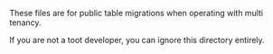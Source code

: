 These files are for public table migrations when operating with multi tenancy.

If you are not a toot developer, you can ignore this directory entirely.
